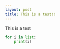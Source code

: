```yaml
---
layout: post
title: This is a test!!
---
```


This is a test

```python
for i in list:
    print(i)
```